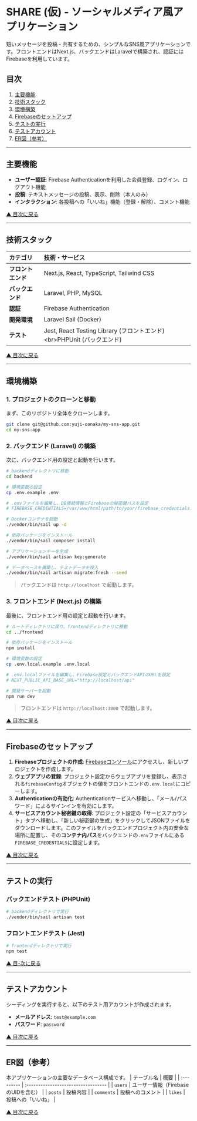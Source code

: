 # SHARE (仮) - ソーシャルメディア風アプリケーション

短いメッセージを投稿・共有するための、シンプルなSNS風アプリケーションです。フロントエンドはNext.js、バックエンドはLaravelで構築され、認証にはFirebaseを利用しています。

## 目次

1.  [主要機能](https://www.google.com/search?q=%23%E4%B8%BB%E8%A6%81%E6%A9%9F%E8%83%BD)
2.  [技術スタック](https://www.google.com/search?q=%23%E6%8A%80%E8%A1%93%E3%82%B9%E3%82%BF%E3%83%83%E3%82%AF)
3.  [環境構築](https://www.google.com/search?q=%23%E7%92%B0%E5%A2%83%E6%A7%8B%E7%AF%89)
4.  [Firebaseのセットアップ](https://www.google.com/search?q=%23firebase%E3%81%AE%E3%82%BB%E3%83%83%E3%83%88%E3%82%A2%E3%83%83%E3%83%97)
5.  [テストの実行](https://www.google.com/search?q=%23%E3%83%86%E3%82%B9%E3%83%88%E3%81%AE%E5%AE%9F%E8%A1%8C)
6.  [テストアカウント](https://www.google.com/search?q=%23%E3%83%86%E3%82%B9%E3%83%88%E3%82%A2%E3%82%AB%E3%82%A6%E3%83%B3%E3%83%88)
7.  [ER図（参考）](https://www.google.com/search?q=%23er%E5%9B%B3%E5%8F%82%E8%80%83)

-----

## 主要機能

  - **ユーザー認証**: Firebase Authenticationを利用した会員登録、ログイン、ログアウト機能
  - **投稿**: テキストメッセージの投稿、表示、削除（本人のみ）
  - **インタラクション**: 各投稿への「いいね」機能（登録・解除）、コメント機能

[▲ 目次に戻る](https://www.google.com/search?q=%23%E7%9B%AE%E6%AC%A1)

-----

## 技術スタック

| カテゴリ         | 技術・サービス                               |
| :--------------- | :------------------------------------------- |
| **フロントエンド** | Next.js, React, TypeScript, Tailwind CSS     |
| **バックエンド** | Laravel, PHP, MySQL                        |
| **認証** | Firebase Authentication                      |
| **開発環境** | Laravel Sail (Docker)                        |
| **テスト** | Jest, React Testing Library (フロントエンド)\<br\>PHPUnit (バックエンド) |

[▲ 目次に戻る](https://www.google.com/search?q=%23%E7%9B%AE%E6%AC%A1)

-----

## 環境構築

### 1\. プロジェクトのクローンと移動

まず、このリポジトリ全体をクローンします。

```bash
git clone git@github.com:yuji-oonaka/my-sns-app.git
cd my-sns-app
```

### 2\. バックエンド (Laravel) の構築

次に、バックエンド用の設定と起動を行います。

```bash
# backendディレクトリに移動
cd backend

# 環境変数の設定
cp .env.example .env

# .envファイルを編集し、DB接続情報とFirebaseの秘密鍵パスを設定
# FIREBASE_CREDENTIALS=/var/www/html/path/to/your/firebase_credentials.json

# Dockerコンテナを起動
./vendor/bin/sail up -d

# 依存パッケージをインストール
./vendor/bin/sail composer install

# アプリケーションキーを生成
./vendor/bin/sail artisan key:generate

# データベースを構築し、テストデータを投入
./vendor/bin/sail artisan migrate:fresh --seed
```

> バックエンドは `http://localhost` で起動します。

### 3\. フロントエンド (Next.js) の構築

最後に、フロントエンド用の設定と起動を行います。

```bash
# ルートディレクトリに戻り、frontendディレクトリに移動
cd ../frontend

# 依存パッケージをインストール
npm install

# 環境変数の設定
cp .env.local.example .env.local

# .env.localファイルを編集し、Firebase設定とバックエンドAPIのURLを設定
# NEXT_PUBLIC_API_BASE_URL="http://localhost/api"

# 開発サーバーを起動
npm run dev
```

> フロントエンドは `http://localhost:3000` で起動します。

[▲ 目次に戻る](https://www.google.com/search?q=%23%E7%9B%AE%E6%AC%A1)

-----

## Firebaseのセットアップ

1.  **Firebaseプロジェクトの作成**: [Firebaseコンソール](https://console.firebase.google.com/)にアクセスし、新しいプロジェクトを作成します。
2.  **ウェブアプリの登録**: プロジェクト設定からウェブアプリを登録し、表示される`firebaseConfig`オブジェクトの値をフロントエンドの`.env.local`にコピーします。
3.  **Authenticationの有効化**: Authenticationサービスへ移動し、「メール/パスワード」によるサインインを有効にします。
4.  **サービスアカウント秘密鍵の取得**: プロジェクト設定の「サービスアカウント」タブへ移動し、「新しい秘密鍵の生成」をクリックしてJSONファイルをダウンロードします。このファイルをバックエンドプロジェクト内の安全な場所に配置し、その**コンテナ内パス**をバックエンドの`.env`ファイルにある`FIREBASE_CREDENTIALS`に設定します。

[▲ 目次に戻る](https://www.google.com/search?q=%23%E7%9B%AE%E6%AC%A1)

-----

## テストの実行

### バックエンドテスト (PHPUnit)

```bash
# backendディレクトリで実行
./vendor/bin/sail artisan test
```

### フロントエンドテスト (Jest)

```bash
# frontendディレクトリで実行
npm test
```

[▲ 目-次に戻る](https://www.google.com/search?q=%23%E7%9B%AE%E6%AC%A1)

-----

## テストアカウント

シーディングを実行すると、以下のテスト用アカウントが作成されます。

  - **メールアドレス**: `test@example.com`
  - **パスワード**: `password`

[▲ 目次に戻る](https://www.google.com/search?q=%23%E7%9B%AE%E6%AC%A1)

-----

## ER図（参考）

本アプリケーションの主要なデータベース構成です。
| テーブル名 | 概要                                |
| :--------- | :---------------------------------- |
| `users`    | ユーザー情報（FirebaseのUIDを含む） |
| `posts`    | 投稿内容                            |
| `comments` | 投稿へのコメント                    |
| `likes`    | 投稿への「いいね」                  |

[▲ 目次に戻る](https://www.google.com/search?q=%23%E7%9B%AE%E6%AC%A1)
